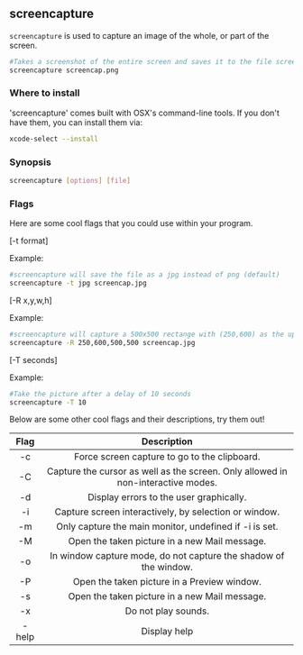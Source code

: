 ---
---

screencapture
-------

`screencapture` is used to capture an image of the whole, or part of the screen.

~~~ bash
#Takes a screenshot of the entire screen and saves it to the file screencap.png in the pwd
screencapture screencap.png
~~~

<!--more-->

### Where to install

'screencapture' comes  built with OSX's command-line tools. If you don't have them, you can install them via:

~~~ bash
xcode-select --install
~~~

### Synopsis

~~~ bash
screencapture [options] [file] 
~~~ 

### Flags

Here are some cool flags that you could use within your program.

[-t format]


Example:


~~~ bash
#screencapture will save the file as a jpg instead of png (default)
screencapture -t jpg screencap.jpg
~~~


[-R x,y,w,h]


Example:


~~~ bash
#screencapture will capture a 500x500 rectange with (250,600) as the upper left hand corner
screencapture -R 250,600,500,500 screencap.jpg
~~~


[-T seconds]


Example:


~~~ bash
#Take the picture after a delay of 10 seconds
screencapture -T 10
~~~


Below are some other cool flags and their descriptions, try them out!


|     Flag     |               Description                |
| :----------: | :--------------------------------------: |
|      -c      | Force screen capture to go to the clipboard.|
|      -C      | Capture the cursor as well as the screen.  Only allowed in non-interactive modes.     |
|      -d      | Display errors to the user graphically. |
|      -i      | Capture screen interactively, by selection or window.|
|      -m      | Only capture the main monitor, undefined if -i is set. |
|      -M      | Open the taken picture in a new Mail message. |
|      -o      | In window capture mode, do not capture the shadow of the window. |
|      -P      | Open the taken picture in a Preview window. |
|      -s      | Open the taken picture in a new Mail message. |
|      -x      | Do not play sounds. |
|      -help   | Display help |



